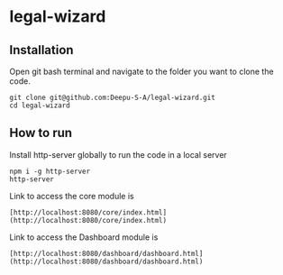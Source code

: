 # legal-wizard

## Installation

Open git bash terminal and navigate to the folder you want to clone the code.

```
git clone git@github.com:Deepu-S-A/legal-wizard.git
cd legal-wizard
```

## How to run

Install http-server globally to run the code in a local server

```
npm i -g http-server
http-server
```

Link to access the core module is

```
[http://localhost:8080/core/index.html] (http://localhost:8080/core/index.html)
```


Link to access the Dashboard module is

```
[http://localhost:8080/dashboard/dashboard.html] (http://localhost:8080/dashboard/dashboard.html)
```
